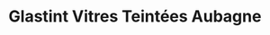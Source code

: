 ---
title: "Glastint Vitres Teintées Aubagne"
url: /aubagne/glastint-vitres-teintees-aubagne/
shop: shop
---